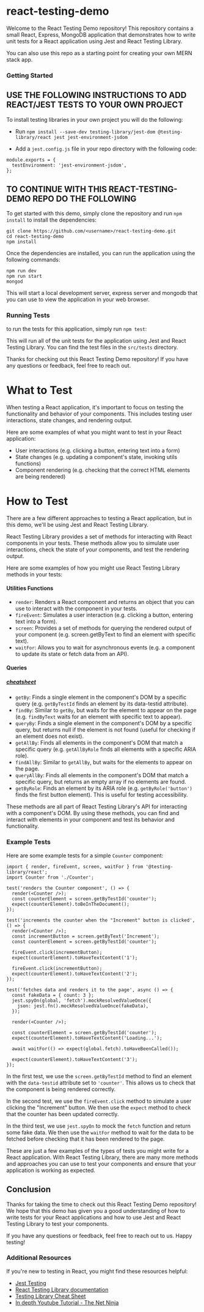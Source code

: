 # react-testing-demo

Welcome to the React Testing Demo repository! This repository contains a small React, Express, MongoDB application that demonstrates how to write unit tests for a React application using Jest and React Testing Library.

You can also use this repo as a starting point for creating your own MERN stack app.

### Getting Started

## USE THE FOLLOWING INSTRUCTIONS TO ADD REACT/JEST TESTS TO YOUR OWN PROJECT
To install testing libraries in your own project you will do the following:

* Run `npm install --save-dev testing-library/jest-dom @testing-library/react jest jest-environment-jsdom`

* Add a `jest.config.js` file in your repo directory with the following code:
```
module.exports = {
  testEnvironment: 'jest-environment-jsdom',
};
```

## TO CONTINUE WITH THIS REACT-TESTING-DEMO REPO DO THE FOLLOWING
To get started with this demo, simply clone the repository and run `npm install` to install the dependencies:

```
git clone https://github.com/<username>/react-testing-demo.git
cd react-testing-demo
npm install
```

Once the dependencies are installed, you can run the application using the following commands:

```
npm run dev
npm run start
mongod
```

This will start a local development server, express server and mongodb that you can use to view the application in your web browser.

### Running Tests

to run the tests for this application, simply run `npm test`:

This will run all of the unit tests for the application using Jest and React Testing Library. You can find the test files in the `src/tests` directory.

Thanks for checking out this React Testing Demo repository! If you have any questions or feedback, feel free to reach out.


# What to Test

When testing a React application, it's important to focus on testing the functionality and behavior of your components. This includes testing user interactions, state changes, and rendering output.

Here are some examples of what you might want to test in your React application:

* User interactions (e.g. clicking a button, entering text into a form)
* State changes (e.g. updating a component's state, invoking utils functions)
* Component rendering (e.g. checking that the correct HTML elements are being rendered)

# How to Test

There are a few different approaches to testing a React application, but in this demo, we'll be using Jest and React Testing Library.

React Testing Library provides a set of methods for interacting with React components in your tests. These methods allow you to simulate user interactions, check the state of your components, and test the rendering output.

Here are some examples of how you might use React Testing Library methods in your tests:

#### Utilities Functions

* `render`: Renders a React component and returns an object that you can use to interact with the component in your tests.
* `fireEvent`: Simulates a user interaction (e.g. clicking a button, entering text into a form).
* `screen`: Provides a set of methods for querying the rendered output of your component (e.g. screen.getByText to find an element with specific text).
* `waitFor`: Allows you to wait for asynchronous events (e.g. a component to update its state or fetch data from an API).


#### Queries

##### [cheatsheet](https://testing-library.com/docs/react-testing-library/cheatsheet/)

* `getBy`: Finds a single element in the component's DOM by a specific query (e.g. `getByTestId` finds an element by its data-testid attribute).
* `findBy`: Similar to `getBy`, but waits for the element to appear on the page (e.g. `findByText` waits for an element with specific text to appear).
* `queryBy`: Finds a single element in the component's DOM by a specific query, but returns null if the element is not found (useful for checking if an element does not exist).
* `getAllBy`: Finds all elements in the component's DOM that match a specific query (e.g. `getAllByRole` finds all elements with a specific ARIA role).
* `findAllBy`: Similar to `getAllBy`, but waits for the elements to appear on the page.
* `queryAllBy`: Finds all elements in the component's DOM that match a specific query, but returns an empty array if no elements are found.
* `getByRole`: Finds an element by its ARIA role (e.g. `getByRole('button')` finds the first button element). This is useful for testing accessibility.

These methods are all part of React Testing Library's API for interacting with a component's DOM. By using these methods, you can find and interact with elements in your component and test its behavior and functionality.

### Example Tests
Here are some example tests for a simple `Counter` component:

```
import { render, fireEvent, screen, waitFor } from '@testing-library/react';
import Counter from './Counter';

test('renders the Counter component', () => {
  render(<Counter />);
  const counterElement = screen.getByTestId('counter');
  expect(counterElement).toBeInTheDocument();
});

test('increments the counter when the "Increment" button is clicked', () => {
  render(<Counter />);
  const incrementButton = screen.getByText('Increment');
  const counterElement = screen.getByTestId('counter');

  fireEvent.click(incrementButton);
  expect(counterElement).toHaveTextContent('1');

  fireEvent.click(incrementButton);
  expect(counterElement).toHaveTextContent('2');
});

test('fetches data and renders it to the page', async () => {
  const fakeData = { count: 3 };
  jest.spyOn(global, 'fetch').mockResolvedValueOnce({
    json: jest.fn().mockResolvedValueOnce(fakeData),
  });

  render(<Counter />);

  const counterElement = screen.getByTestId('counter');
  expect(counterElement).toHaveTextContent('Loading...');

  await waitFor(() => expect(global.fetch).toHaveBeenCalled());

  expect(counterElement).toHaveTextContent('3');
});

```

In the first test, we use the `screen.getByTestId` method to find an element with the `data-testid` attribute set to `'counter'`. This allows us to check that the component is being rendered correctly.

In the second test, we use the `fireEvent.click` method to simulate a user clicking the "Increment" button. We then use the `expect` method to check that the counter has been updated correctly.

In the third test, we use `jest.spyOn` to mock the `fetch` function and return some fake data. We then use the `waitFor` method to wait for the data to be fetched before checking that it has been rendered to the page.

These are just a few examples of the types of tests you might write for a React application. With React Testing Library, there are many more methods and approaches you can use to test your components and ensure that your application is working as expected.

## Conclusion
Thanks for taking the time to check out this React Testing Demo repository! We hope that this demo has given you a good understanding of how to write tests for your React applications and how to use Jest and React Testing Library to test your components.

If you have any questions or feedback, feel free to reach out to us. Happy testing!

### Additional Resources

If you're new to testing in React, you might find these resources helpful:

* [Jest Testing](https://jestjs.io/docs/getting-started)
* [React Testing Library documentation](https://testing-library.com/docs/react-testing-library/intro/)
* [Testing Library Cheat Sheet](https://testing-library.com/docs/react-testing-library/cheatsheet/)
* [In depth Youtube Tutorial - The Net Ninja](https://www.youtube.com/watch?v=7dTTFW7yACQ&list=PL4cUxeGkcC9gm4_-5UsNmLqMosM-dzuvQ)
